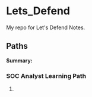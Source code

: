 # Lets_Defend
My repo for Let's Defend Notes.



## Paths

**Summary:**



### SOC Analyst Learning Path

1. 
